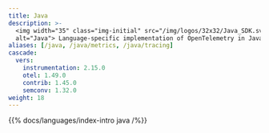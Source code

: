 ```yaml
---
title: Java
description: >-
  <img width="35" class="img-initial" src="/img/logos/32x32/Java_SDK.svg"
  alt="Java"> Language-specific implementation of OpenTelemetry in Java.
aliases: [/java, /java/metrics, /java/tracing]
cascade:
  vers:
    instrumentation: 2.15.0
    otel: 1.49.0
    contrib: 1.45.0
    semconv: 1.32.0
weight: 18
---
```


{{% docs/languages/index-intro java /%}}
